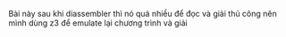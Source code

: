 Bài này sau khi diassembler thì nó quá nhiều để đọc và giải thủ công nên mình dùng z3 để emulate lại chương trình và giải
